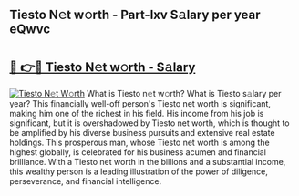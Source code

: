 ## Tiesto N𝚎t w𝚘rth - Part-lxv S𝚊lary per year eQwvc

# <h2><a href="http://gc49fp7.nevu.top/?p=Tiesto">🔗 👉🔴 Tiesto N𝚎t w𝚘rth - S𝚊lary</a></h2>

[![Tiesto N𝚎t W𝚘rth](https://i.imgur.com/Oavwk0R.jpeg)](http://gc49fp7.nevu.top/?p=Tiesto)
What is Tiesto n𝚎t w𝚘rth? What is Tiesto s𝚊lary per year?
This financially well-off person's Tiesto net worth is significant, making him one of the richest in his field. His income from his job is significant, but it is overshadowed by Tiesto net worth, which is thought to be amplified by his diverse business pursuits and extensive real estate holdings. This prosperous man, whose Tiesto net worth is among the highest globally, is celebrated for his business acumen and financial brilliance. With a Tiesto net worth in the billions and a substantial income, this wealthy person is a leading illustration of the power of diligence, perseverance, and financial intelligence.
